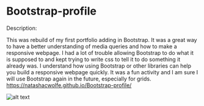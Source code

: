 # Bootstrap-profile 

Description: 

This was rebuild of my first portfolio adding in Bootstrap. It was a great way to have a better understanding of media queries and how to make a responsive webpage. I had a lot of trouble allowing Bootstrap to do what it is supposed to and kept trying to write css to tell it to do something it already was. I understand how using Bootstrap or other libraries can help you build a responsive webpage quickly. It was a fun activity and I am sure I will use Bootstrap again in the future, especially for grids.
https://natashacwolfe.github.io/Bootstrap-profile/

![alt text](./assets/images/bootstrap-profile "Bootstrap Profile")
